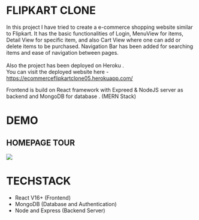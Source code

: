 # FLIPKART CLONE

In this project I have tried to create a e-commerce shopping website similar to Flipkart. It has the basic functionalities of Login, MenuView for items, Detail View for specific item, and also Cart View where one can add or delete items to be purchased.
Navigation Bar has been added for searching items and ease of navigation between pages.
<br>
<br>
Also the project has been deployed on Heroku .<br>
You can visit the deployed website here - <u>https://ecommerceflipkartclone05.herokuapp.com/ </u> <br>

Frontend is build on React framework with Expreed & NodeJS server as backend and MongoDB for database . (MERN Stack)
<br>

# DEMO

## HOMEPAGE TOUR
![](https://github.com/anshumyname/FlipkartClone/blob/main/videos/homepage_tour.gif)

# TECHSTACK
- React V16+ (Frontend)
- MongoDB (Database and Authentication)
- Node and Express (Backend Server)




